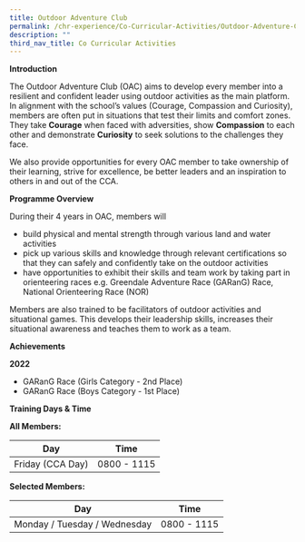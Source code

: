 ```yaml
---
title: Outdoor Adventure Club
permalink: /chr-experience/Co-Curricular-Activities/Outdoor-Adventure-Club/
description: ""
third_nav_title: Co Curricular Activities
---
```

**Introduction**

The Outdoor Adventure Club (OAC) aims to develop every member into a resilient and confident leader using outdoor activities as the main platform. In alignment with the school’s values (Courage, Compassion and Curiosity), members are often put in situations that test their limits and comfort zones. They take **Courage** when faced with adversities, show **Compassion** to each other and demonstrate **Curiosity** to seek solutions to the challenges they face. 

We also provide opportunities for every OAC member to take ownership of their learning, strive for excellence, be better leaders and an inspiration to others in and out of the CCA.

**Programme Overview**

During their 4 years in OAC, members will
- build physical and mental strength through various land and water activities
- pick up various skills and knowledge through relevant certifications so that they can safely and confidently take on the outdoor activities
- have opportunities to exhibit their skills and team work by taking part in orienteering races e.g. Greendale Adventure Race (GARanG) Race, National Orienteering Race (NOR)

Members are also trained to be facilitators of outdoor activities and situational games. This develops their leadership skills, increases their situational awareness and teaches them to work as a team.

**Achievements**

**2022**
- GARanG Race (Girls Category - 2nd Place)
- GARanG Race (Boys Category - 1st Place)

**Training Days &amp; Time**

**All Members:**

| Day| Time | 
| -------- | -------- | 
| Friday (CCA Day) | 0800 - 1115 |

**Selected Members:**

| Day| Time | 
| -------- | -------- | 
| Monday / Tuesday / Wednesday | 0800 - 1115 |